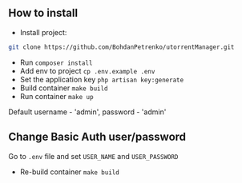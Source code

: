 ## How to install

- Install project:
```sh
git clone https://github.com/BohdanPetrenko/utorrentManager.git  
```
- Run <code>composer install</code>
- Add env to project <code>cp .env.example .env</code>
- Set the application key <code>php artisan key:generate</code>
- Build container <code>make build</code>
- Run container <code>make up</code>

Default username - 'admin', password - 'admin'

## Change Basic Auth user/password

Go to <code>.env</code> file and set <code>USER_NAME</code> and <code>USER_PASSWORD</code>
- Re-build container <code>make build</code>
